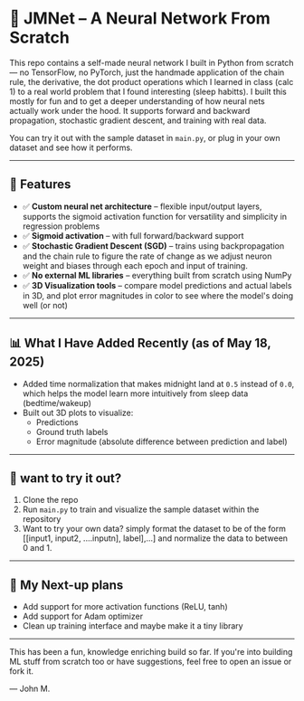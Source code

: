 # 🧠 JMNet – A Neural Network From Scratch

This repo contains a self-made neural network I built in Python from scratch — no TensorFlow, no PyTorch, just the handmade application of the chain rule, the derivative, the dot product operations which I learned in class (calc 1) to a real world problem that I found interesting (sleep habitts).  I built this mostly for fun and to get a deeper understanding of how neural nets actually work under the hood. It supports forward and backward propagation, stochastic gradient descent, and training with real data.

You can try it out with the sample dataset in `main.py`, or plug in your own dataset and see how it performs.

---

## 🔧 Features

- ✅ **Custom neural net architecture** – flexible input/output layers, supports the sigmoid activation function for versatility and simplicity in regression problems
- ✅ **Sigmoid activation** – with full forward/backward support
- ✅ **Stochastic Gradient Descent (SGD)** – trains using backpropagation and the chain rule to figure the rate of change as we adjust neuron weight and biases through each epoch and input of training.
- ✅ **No external ML libraries** – everything built from scratch using NumPy
- ✅ **3D Visualization tools** – compare model predictions and actual labels in 3D, and plot error magnitudes in color to see where the model's doing well (or not)

---

## 📊 What I Have Added Recently (as of May 18, 2025)

- Added time normalization that makes midnight land at `0.5` instead of `0.0`, which helps the model learn more intuitively from sleep data (bedtime/wakeup)
- Built out 3D plots to visualize:
  - Predictions
  - Ground truth labels
  - Error magnitude (absolute difference between prediction and label)

---

## 🚀 want to try it out?

1. Clone the repo
2. Run `main.py` to train and visualize the sample dataset within the repository
3. Want to try your own data? simply format the dataset to be of the form [[input1, input2, ....inputn], label],...] and normalize the data to between 0 and 1.

---

## 📌 My Next-up plans

- Add support for more activation functions (ReLU, tanh)
- Add support for Adam optimizer
- Clean up training interface and maybe make it a tiny library

---

This has been a fun, knowledge enriching build so far. If you're into building ML stuff from scratch too or have suggestions, feel free to open an issue or fork it.

— John M.
